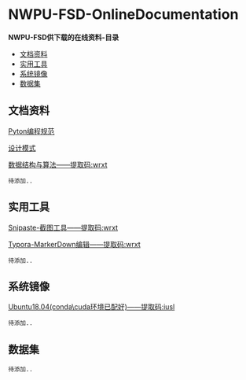 # NWPU-FSD-OnlineDocumentation
**NWPU-FSD供下载的在线资料-目录**

  * [文档资料](#文档资料)
  * [实用工具](#实用工具)
  * [系统镜像](#系统镜像)
  * [数据集](#数据集) 

## 文档资料
 [Pyton编程规范](./python编程规范.md)

 [设计模式](./设计模式之美/README.md)

 [数据结构与算法——提取码:wrxt](https://pan.baidu.com/s/1OsTcmQ2u1d8K0a0SMmk3mQ)

	待添加..
## 实用工具
[Snipaste-截图工具——提取码:wrxt](https://pan.baidu.com/s/1jsHIFTit3ZWwUtXLJ0aeNA)

[Typora-MarkerDown编辑——提取码:wrxt](https://pan.baidu.com/s/1EfskHVL8XP94Ueq3EN19KQ)

	待添加..
## 系统镜像
 [Ubuntu18.04(conda\cuda环境已配好)——提取码:iusl](https://pan.baidu.com/s/1s-2Qxc_X5CSX2XNKstWe2A?pwd=iusl)

	待添加..
## 数据集

	待添加..